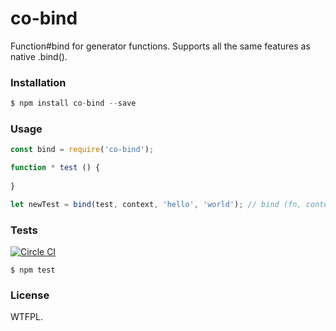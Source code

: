 # co-bind

Function#bind for generator functions. Supports all the same features as native .bind().


### Installation

```javascript
$ npm install co-bind --save
```


### Usage

```javascript
const bind = require('co-bind');

function * test () {
	
}

let newTest = bind(test, context, 'hello', 'world'); // bind (fn, context[, arg1[, arg2[, ...]]])
```


### Tests

[![Circle CI](https://circleci.com/gh/vdemedes/co-bind.svg?style=svg)](https://circleci.com/gh/vdemedes/co-bind)

```
$ npm test
```


### License

WTFPL.
